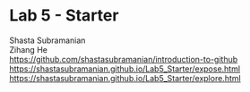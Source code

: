 # Lab 5 - Starter
Shasta Subramanian\
Zihang He\
https://github.com/shastasubramanian/introduction-to-github
https://shastasubramanian.github.io/Lab5_Starter/expose.html
https://shastasubramanian.github.io/Lab5_Starter/explore.html
